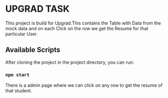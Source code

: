 # UPGRAD TASK 

This project is build for Upgrad.This contains the Table with Data from the mock data and on each Click on the row we get the Resume for that particular User.


## Available Scripts


After cloning the project in the project directory, you can run:

### `npm start`


There is a admin page where we can click on any row to get the resume of that student.


